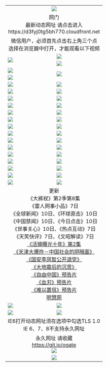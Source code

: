 ﻿<table>
  <tr></tr>
  <tr><td colspan=2 align=center><img src="https://cloud.githubusercontent.com/assets/11880933/13434984/f430fae2-e012-11e5-814f-c2df1e82b247.jpg" /></td></tr>
  <tr><td colspan=2 align=center>网门<br>最新动态网址 请点击进入
<br>https://d3fyj0tg5bh770.cloudfront.net
    </td>
  </tr>
  <tr>
    <td colspan=2 align=center>微信用户，必须首先点击右上角三个点<br>选择在浏览器中打开，才能观看以下视频</td>
  </tr>
  <tr>
    <td rowspan=2><a href="https://d3fyj0tg5bh770.cloudfront.net/ogUP.aspx?name=11DKC.mp4&count=T:2,2:8,1:16&from=github" target="_blank"><img src="https://d3fyj0tg5bh770.cloudfront.net/Up/11DKC1.jpg" /></a></td> 
    <td><div><a href="https://d3fyj0tg5bh770.cloudfront.net/ogUP.aspx?name=LRWS.mp4&count=7B:9,6B:44,5A:10,5B:35,4A:14,4B:19,3A:10,3B:26,2A:16,2B:21,1A:23,1B:29&current=7B:9" target="_blank"><img src="https://d3fyj0tg5bh770.cloudfront.net/Up/LRWS.jpg" /></a></td>
   </tr>
  <tr>
    <td><a href="https://d3fyj0tg5bh770.cloudfront.net/ogNiceVedio.aspx" target="_blank"><img src="https://d3fyj0tg5bh770.cloudfront.net/Up/11TGKDY.jpg" /></a></td>
  </tr>
  <tr>
    <td><a href="https://d3fyj0tg5bh770.cloudfront.net/ogUP.aspx?name=JQR.mp4&count=2" target="_blank"><img src="https://d3fyj0tg5bh770.cloudfront.net/Up/JQR.jpg" /></a></td>   
    <td rowspan=2><a href="https://d3fyj0tg5bh770.cloudfront.net/ogUP.aspx?name=JP.mp4&count=9" target="_blank"><img src="https://d3fyj0tg5bh770.cloudfront.net/Up/JP.jpg" /></td>
  </tr>
  <tr>
    <td><a href="https://d3fyj0tg5bh770.cloudfront.net/ogUP.aspx?name=WH.mp4" target="_blank"><img src="https://d3fyj0tg5bh770.cloudfront.net/Up/WH.jpg" /></a></td>
  </tr>
  <tr>
    <td><a href="https://d3fyj0tg5bh770.cloudfront.net/ogUP.aspx?name=SSZJ.mp4&count=480P:9,S:2" target="_blank"><img src="https://d3fyj0tg5bh770.cloudfront.net/Up/SSZJ.jpg" /></a></td>
    <td><a href="https://d3fyj0tg5bh770.cloudfront.net/ogUP.aspx?name=ZY.mp4&count=2015:16" target="_blank"><img src="https://d3fyj0tg5bh770.cloudfront.net/Up/ZY.jpg" /></a</td>
  </tr>
  <tr>
    <td><a href="https://d3fyj0tg5bh770.cloudfront.net/ogUP.aspx?name=XTFY.mp4&count=B:2,A:24" target="_blank"><img src="https://d3fyj0tg5bh770.cloudfront.net/Up/XTFY.jpg" /></a></td>
    <td><a href="https://d3fyj0tg5bh770.cloudfront.net/ogUP.aspx?name=1XQK.mp4&count=13" target="_blank"><img src="https://d3fyj0tg5bh770.cloudfront.net/Up/1XQK.jpg" /></a</td>
  </tr>
  <tr>
    <td><a href="https://d3fyj0tg5bh770.cloudfront.net/ogUP.aspx?name=1LYF.mp4&count=2" target="_blank"><img src="https://d3fyj0tg5bh770.cloudfront.net/Up/1LYF0.jpg" /></a></td>
    <td><a href="https://d3fyj0tg5bh770.cloudfront.net/ogUP.aspx?name=1ZGC.mp4&count=6" target="_blank"><img src="https://d3fyj0tg5bh770.cloudfront.net/Up/1ZGC0.jpg" /></a></td>
  </tr>
  <tr>
    <td><a href="https://d3fyj0tg5bh770.cloudfront.net/ogUP.aspx?name=1ZKM.mp4&count=3&current=3" target="_blank"><img src="https://d3fyj0tg5bh770.cloudfront.net/Up/1ZKM0.jpg" /></a></td>  
    <td><a href="https://d3fyj0tg5bh770.cloudfront.net/ogUP.aspx?name=1WWY.mp4&count=6&current=6" target="_blank"><img src="https://d3fyj0tg5bh770.cloudfront.net/Up/1WWY0.jpg" /></a></td>
  </tr>
  <tr>
    <td><a href="https://d3fyj0tg5bh770.cloudfront.net/ogUP.aspx?name=10JGY.mp4&count=3" target="_blank"><img src="https://d3fyj0tg5bh770.cloudfront.net/Up/10JGY0.jpg" /></a></td>
    <td><a href="https://d3fyj0tg5bh770.cloudfront.net/ogUP.aspx?name=10CYS.mp4&count=2" target="_blank"><img src="https://d3fyj0tg5bh770.cloudfront.net/Up/10CYS0.jpg" /></a></td>
  </tr>
  <tr>
    <td><a href="https://d3fyj0tg5bh770.cloudfront.net/ogUP.aspx?name=4SQQ.mp4&count=201603:8,201602:20,201601:21&current=201603:8" target="_blank"><img src="https://d3fyj0tg5bh770.cloudfront.net/Up/4SQQ0.jpg"/></a></td>
    <td><a href="https://d3fyj0tg5bh770.cloudfront.net/ogUP.aspx?name=4SHQ.mp4&count=201603:10,201602:27,201601:28&current=201603:10" target="_blank"><img src="https://d3fyj0tg5bh770.cloudfront.net/Up/4SHQ0.jpg"/></a></td>
  </tr>
  <tr>
    <td><a href="https://d3fyj0tg5bh770.cloudfront.net/ogUP.aspx?name=4SZG.mp4&count=201603:9,201602:21,201601:23&current=201603:9" target="_blank"><img src="https://d3fyj0tg5bh770.cloudfront.net/Up/4SZG0.jpg"/></a></td>
    <td><a href="https://d3fyj0tg5bh770.cloudfront.net/ogUP.aspx?name=4SDJ.mp4&count=201603A:9,201603B:6,201602A:24,201602B:7,201601A:48,201601B:6&current=201603A:9" target="_blank"><img src="https://d3fyj0tg5bh770.cloudfront.net/Up/4SDJ0.jpg"/></a></td>
  </tr>
  <tr>
    <td><a href="https://d3fyj0tg5bh770.cloudfront.net/ogUP.aspx?name=4SGX.mp4&count=201603:2&current=201603:2" target="_blank"><img src="https://d3fyj0tg5bh770.cloudfront.net/Up/4SGX0.jpg"/></a></td>
    <td><a href="https://d3fyj0tg5bh770.cloudfront.net/ogUP.aspx?name=4SHD.mp4&count=201603:3&current=201603:1" target="_blank"><img src="https://d3fyj0tg5bh770.cloudfront.net/Up/4SHD0.jpg"/></a></td>
  </tr>
  <tr>
    <td><a href="https://d3fyj0tg5bh770.cloudfront.net/ogUP.aspx?name=4CTX.mp4&count=201603:2,201602:3,201601:4&current=201603:2" target="_blank"><img src="https://d3fyj0tg5bh770.cloudfront.net/Up/4CTX0.jpg"/></a></td>
    <td><a href="https://d3fyj0tg5bh770.cloudfront.net/ogUP.aspx?name=4CWZ.mp4&count=201603:1,201602:4,201601:4&current=201603:1" target="_blank"><img src="https://d3fyj0tg5bh770.cloudfront.net/Up/4CWZ0.jpg"/></a></td>
  </tr>
  <tr>
    <td><a href="https://d3fyj0tg5bh770.cloudfront.net/onUP.aspx?name=https://d2t6x1lwzcff38.cloudfront.net/" target="_blank"><img src="https://d3fyj0tg5bh770.cloudfront.net/Up/0DTW.jpg"/></a></td>
    <td><a href="https://d3fyj0tg5bh770.cloudfront.net/onUP.aspx?name=https://d240ns8up8earz.cloudfront.net/acenter/" target="_blank"><img src="https://d3fyj0tg5bh770.cloudfront.net/Up/0TDW.jpg" /></a></td>
  </tr>
  <tr>
    <td><a href="https://d3fyj0tg5bh770.cloudfront.net/onUP.aspx?name=https://d4508d6vomz2p.cloudfront.net/gb/nsc413.htm" target="_blank"><img src="https://d3fyj0tg5bh770.cloudfront.net/Up/0DJY.jpg" /></a></td>
    <td><a href="https://d3fyj0tg5bh770.cloudfront.net/onUP.aspx?name=https://d3bxwq7vzudb5l.cloudfront.net/xtr/gb/prog204.html" target="_blank"><img src="https://d3fyj0tg5bh770.cloudfront.net/Up/0XTR.jpg" /></a></td>
  </tr>
  <tr>
    <td><a href="https://d3fyj0tg5bh770.cloudfront.net/onUP.aspx?name=https://d3aj00iefsmfgc.cloudfront.net/" target="_blank"><img src="https://d3fyj0tg5bh770.cloudfront.net/Up/0MHW.jpg" /></a></td>
    <td><a href="https://d3fyj0tg5bh770.cloudfront.net/onUP.aspx?name=https://d1sbg9daat0zu5.cloudfront.net/" target="_blank"><img src="https://d3fyj0tg5bh770.cloudfront.net/Up/0ZJW.jpg" /></a></td>
  </tr>
  <tr>
    <td><a href="https://d3fyj0tg5bh770.cloudfront.net/ogUP.aspx?name=0FG.zip" target="_blank"><img src="https://d3fyj0tg5bh770.cloudfront.net/Up/0FG.jpg" /></a></td>
    <td><a href="https://d3fyj0tg5bh770.cloudfront.net/ogUP.aspx?name=0FGA.apk" target="_blank"><img src="https://d3fyj0tg5bh770.cloudfront.net/Up/0FGA.jpg" /></a></td>
  </tr>
  <tr>
    <td><a href="https://d3fyj0tg5bh770.cloudfront.net/ogUP.aspx?name=0U.zip" target="_blank"><img src="https://d3fyj0tg5bh770.cloudfront.net/Up/0U.jpg" /></a></td>
    <td><a href="https://d3fyj0tg5bh770.cloudfront.net/ogUP.aspx?name=0UA.apk" target="_blank"><img src="https://d3fyj0tg5bh770.cloudfront.net/Up/0UA.jpg" /></a></td>
  </tr>
  <tr>
    <td><a href="https://d3fyj0tg5bh770.cloudfront.net/ogUP.aspx?name=0iPPOTV.zip" target="_blank"><img src="https://d3fyj0tg5bh770.cloudfront.net/Up/0iPPOTV.jpg" /></a></td>
    <td><a href="https://d3fyj0tg5bh770.cloudfront.net/ogUP.aspx?name=0iNTD.apk" target="_blank"><img src="https://d3fyj0tg5bh770.cloudfront.net/Up/0iNTD.jpg" /></a></td>
  </tr>
  <tr>
    <td colspan=2 align=center>更新<br>
      《大裤衩》第2季第8集<br>
      《雷人网事小品》7日<br>
      《全球新闻》10日、《环球直击》10日<br>
      《中国禁闻》10日、《今日点击》10日<br>
      《世事关心》10日、《热点互动》7日<br>
      《天笑快评》7日、《文昭解读》7日<br>
      <a href="https://d3fyj0tg5bh770.cloudfront.net/ogUP.aspx?name=SSZJ.mp4&count=480P:9,S:2&current=S:2" target="_blank">《活摘曝光十年》第2集</a><br>
      <a href="https://d3fyj0tg5bh770.cloudfront.net/ogUP.aspx?name=4TJDBZ.mp4" target="_blank">《天津大爆炸－中国社会的阴暗面》</a><br>
      <a href="https://d3fyj0tg5bh770.cloudfront.net/ogUP.aspx?name=4LFZ.mp4" target="_blank">《国安李凤智公开退党》</a><br>
      <a href="https://d3fyj0tg5bh770.cloudfront.net/ogUP.aspx?name=4DDZHDCS.mp4" target="_blank">《大地震后的沉思》</a><br>
      <a href="https://d3fyj0tg5bh770.cloudfront.net/ogUP.aspx?name=11ZYZG0.mp4" target="_blank">《自由中国》预告片</a><br>
      <a href="https://d3fyj0tg5bh770.cloudfront.net/ogUP.aspx?name=11XR.mp4" target="_blank">《血刃》预告片</a><br>
      <a href="https://d3fyj0tg5bh770.cloudfront.net/ogUP.aspx?name=11NYZX.mp4&count=2" target="_blank">《难以置信》预告片</a><br>
      <a href="https://d3fyj0tg5bh770.cloudfront.net/onUP.aspx?name=https://www.minghui.org/" target="_blank">明慧网</a></td>
    </td>
  </tr>
  <tr>
    <td><a href="https://d3fyj0tg5bh770.cloudfront.net/ogNice.aspx" target="_blank"><img src="https://d3fyj0tg5bh770.cloudfront.net/Up/0WCYY.jpg" /></a></td>
    <td><a href="https://d3fyj0tg5bh770.cloudfront.net/onCO.aspx?ob=600%E4%BA%8B%E7%89%A9&op=%E5%A2%9E%E5%88%A0%E6%94%B9&args=WH1~%23%E7%B1%BB%E5%9E%8B6%E6%96%B0%E9%97%BB%7c%23%E7%B1%BB%E5%9E%8B6%E8%AF%84%E8%AE%BA&mode=" target="_blank"><img src="https://d3fyj0tg5bh770.cloudfront.net/Up/0WZTT.jpg" /></a></td> 
  </tr>
  <tr>
    <td><a href="https://d3fyj0tg5bh770.cloudfront.net/ogDY.aspx" target="_blank"><img src="https://d3fyj0tg5bh770.cloudfront.net/Up/0FK.jpg" /></a></td>
    <td><a href="https://d3fyj0tg5bh770.cloudfront.net/ogST.aspx" target="_blank"><img src="https://d3fyj0tg5bh770.cloudfront.net/Up/0ST.jpg" /></a></td> 
  </tr>
  <tr>
    <td colspan=2 align=center>IE6打开动态网址须在选项中勾选TLS 1.0<br/>IE 6、7、8不支持永久网址<br/>
      <!--微信可扫描以下临时二维码<br/>https://bit.ly/1mBQHW8<br/><a href="https://d3fyj0tg5bh770.cloudfront.net/Up/0WMGDL3.png" target="_blank"><img src="https://d3fyj0tg5bh770.cloudfront.net/Up/0WMGD3.png"/></a><br-->
  </tr>
  <tr>
    <td colspan=2 align=center>永久网址 请收藏<br/><a href="https://git.io/ogate" target="_blank">https://git.io/ogate</a><br/><a href="https://d3fyj0tg5bh770.cloudfront.net/Up/0WMGDL2.png" target="_blank"><img src="https://d3fyj0tg5bh770.cloudfront.net/Up/0WMGD2.png"/></a></td>
  </tr>
  <tr>
    <td colspan=2 align=center><a href="https://d3fyj0tg5bh770.cloudfront.net/ogUP.aspx?name=0oGate.apk" target="_blank"><img src="https://d3fyj0tg5bh770.cloudfront.net/Up/0WMAZ.jpg" /></a></td>
  </tr>
  <!--tr>
    <td colspan=2 align=center>可能失效的动态网址
    </td>
  </tr-->
</table>
